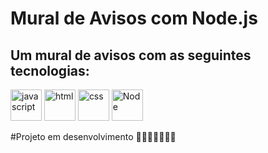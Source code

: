 # Mural de Avisos com Node.js

## Um mural de avisos com as seguintes tecnologias:
<div style="display=inline-block">
<img src="https://cdn.iconscout.com/icon/free/png-256/javascript-2752148-2284965.png" alt="javascript"width="50px" height="50px" >
<img src="https://cdn.iconscout.com/icon/free/png-64/html5-2038876-1720089.png" alt="html"width="50px" height="50px" >
<img src="https://cdn.jsdelivr.net/gh/devicons/devicon/icons/css3/css3-original-wordmark.svg" alt="css" width="50px" height="50px" >
<img src="https://cdn.jsdelivr.net/gh/devicons/devicon/icons/nodejs/nodejs-plain.svg" alt="Node" width="50px" height="50px" >
 </div>


#Projeto em desenvolvimento 🚧🚧🚧🚧🚧🚧🚧
